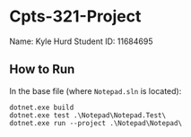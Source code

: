 # Cpts-321-Project

Name: Kyle Hurd
Student ID: 11684695


## How to Run

In the base file (where `Notepad.sln` is located):

```
dotnet.exe build
dotnet.exe test .\Notepad\Notepad.Test\
dotnet.exe run --project .\Notepad\Notepad\
```